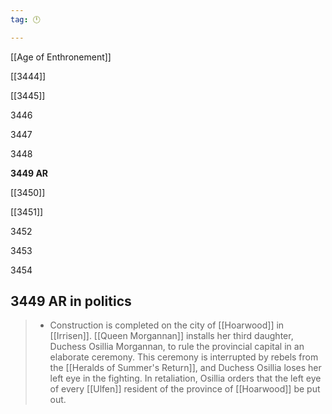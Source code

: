 ```yaml
---
tag: 🕛

---
```

[[Age of Enthronement]]


[[3444]]

[[3445]]

3446

3447

3448

**3449 AR**

[[3450]]

[[3451]]

3452

3453

3454



## 3449 AR in politics

>  - Construction is completed on the city of [[Hoarwood]] in [[Irrisen]]. [[Queen Morgannan]] installs her third daughter, Duchess Osillia Morgannan, to rule the provincial capital in an elaborate ceremony. This ceremony is interrupted by rebels from the [[Heralds of Summer's Return]], and Duchess Osillia loses her left eye in the fighting. In retaliation, Osillia orders that the left eye of every [[Ulfen]] resident of the province of [[Hoarwood]] be put out.






